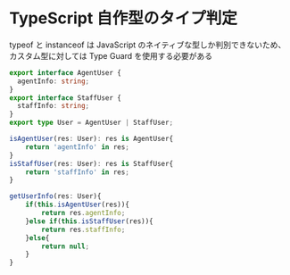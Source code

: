 # TypeScript 自作型のタイプ判定

typeof と instanceof は JavaScript のネイティブな型しか判別できないため、カスタム型に対しては Type Guard を使用する必要がある

```typescript
export interface AgentUser {
  agentInfo: string;
}
export interface StaffUser {
  staffInfo: string;
}
export type User = AgentUser | StaffUser;
```

```typescript
isAgentUser(res: User): res is AgentUser{
    return 'agentInfo' in res;
}
isStaffUser(res: User): res is StaffUser{
    return 'staffInfo' in res;
}

getUserInfo(res: User){
    if(this.isAgentUser(res)){
        return res.agentInfo;
    }else if(this.isStaffUser(res)){
        return res.staffInfo;
    }else{
        return null;
    }
}

```
